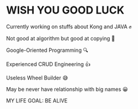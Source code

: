# WISH YOU GOOD LUCK
Currently working on stuffs about Kong and JAVA ✊

Not good at algorithm but good at copying 🙂

Google-Oriented Programming 🔍

Experienced CRUD Engineering 👍

Useless Wheel Builder 😅

May be never have relationship with big names 😀

MY LIFE GOAL: BE ALIVE

<!--
**ungle/ungle** is a ✨ _special_ ✨ repository because its `README.md` (this file) appears on your GitHub profile.

Here are some ideas to get you started:

- 🔭 I’m currently working on ...
- 🌱 I’m currently learning ...
- 👯 I’m looking to collaborate on ...
- 🤔 I’m looking for help with ...
- 💬 Ask me about ...
- 📫 How to reach me: ...
- 😄 Pronouns: ...
- ⚡ Fun fact: ...
-->
